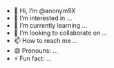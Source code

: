 - 👋 Hi, I’m @anonym9X
- 👀 I’m interested in ...
- 🌱 I’m currently learning ...
- 💞️ I’m looking to collaborate on ...
- 📫 How to reach me ...
- 😄 Pronouns: ...
- ⚡ Fun fact: ...

<!---
anonym9X/anonym9X is a ✨ special ✨ repository because its `README.md` (this file) appears on your GitHub profile.
You can click the Preview link to take a look at your changes.
--->
